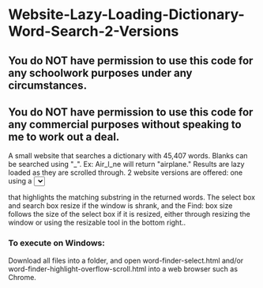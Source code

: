 # Website-Lazy-Loading-Dictionary-Word-Search-2-Versions

## You do NOT have permission to use this code for any schoolwork purposes under any circumstances. 

## You do NOT have permission to use this code for any commercial purposes without speaking to me to work out a deal.

A small website that searches a dictionary with 45,407 words. Blanks can be searched using "\_". Ex: Air_l_ne will return "airplane." Results are lazy loaded as they are scrolled through. 2 website versions are offered: one using a <select> box, and one using a scrollable <div> that highlights the matching substring in the returned words. The select box and search box resize if the window is shrank, and the Find: box size follows the size of the select box if it is resized, either through resizing the window or using the resizable tool in the bottom right..


### To execute on Windows:

Download all files into a folder, and open word-finder-select.html and/or word-finder-highlight-overflow-scroll.html into a web browser such as Chrome.
